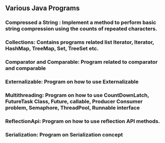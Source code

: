 ## Various Java Programs

### Compressed a String : Implement a method to perform basic string compression using the counts of repeated characters.
### Collections: Contains programs related list Iterator, Iterator, HashMap, TreeMap, Set, TreeSet etc. 
### Comparator and Comparable: Program related to comparator and comparable
### Externalizable: Program on how to use Externalizable
### Multithreading: Program on how to use CountDownLatch, FutureTask Class, Future, callable, Producer Consumer problem, Semaphore, ThreadPool, Runnable interface
### ReflectionApi: Program on how to use reflection API methods.
### Serialization: Program on Serialization concept

